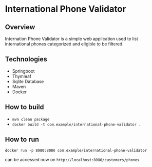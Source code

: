 # International Phone Validator
## Overview
Internation Phone Validator is a simple web application used to list international phones categorized and eligible to be filtered.
## Technologies
* Springboot
* Thymleaf
* Sqlite Database
* Maven
* Docker
## How to build
* `mvn clean package`
* `docker build -t com.example/international-phone-validator .`
## How to run
`docker run -p 8080:8080 com.example/international-phone-validator
`

can be accessed now on `http://localhost:8080/customers/phones`
